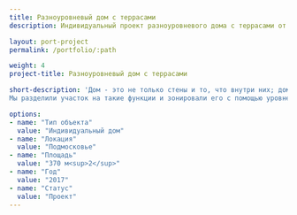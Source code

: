 ```yaml
---
title: Разноуровневый дом с террасами
description: Индивидуальный проект разноуровневого дома с террасами от архитектурного бюро А510. Индивидуальное проектирование на заказ.

layout: port-project
permalink: /portfolio/:path

weight: 4
project-title: Разноуровневый дом с террасами

short-description: 'Дом - это не только стены и то, что внутри них; дом - это место, где вы чувствуете себя спокойно и хорошо. Ваша зона комфорта. Диваны на террасе, качели или барбекю в саду - кажется, что это второстепенные элементы, но мы считаем, что в доме нет и не должно быть ничего случайного, каждая функция определяет свою зону и все они отвечают вашему удобству.
Мы разделили участок на такие функции и зонировали его с помощью уровней террас и деревьев, создав таким образом эффект "открытых комнат". По аналогии с комнатами в доме - спальней, гостиной, кабинетом и прихожей - на участке мы разместили зону барбекю, джакузи, веранду с камином, место для костра и входную группу.'

options:
- name: "Тип объекта"
  value: "Индивидуальный дом"
- name: "Локация"
  value: "Подмосковье"
- name: "Площадь"
  value: "370 м<sup>2</sup>"
- name: "Год"
  value: "2017"
- name: "Статус"
  value: "Проект"
---
```


